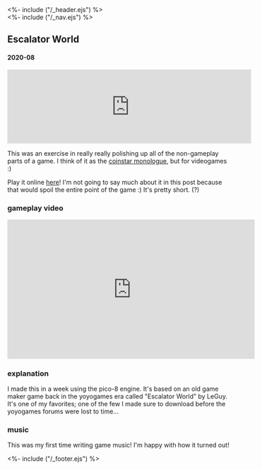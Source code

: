 <!DOCTYPE html>
<html>
<head>
<%- include ("/_header.ejs") %>
</head>
<body>
<div class="wrapper">
<%- include ("/_nav.ejs") %>
<section class="main-content">
<h1 class="post-title">Escalator World</h1>
<h4 class="post-meta">2020-08</h4>

<iframe frameborder="0" src="https://itch.io/embed/742744?bg_color=8ecc74&amp;fg_color=291814&amp;link_color=e0964c&amp;border_color=f2cfb8" width="552" height="167"><a href="https://pancelor.itch.io/escalator-world">Escalator World by pancelor</a></iframe>

This was an exercise in really really polishing up all of the non-gameplay parts of a game. I think of it as the [coinstar monologue](https://youtu.be/w20iz92QUco), but for videogames :)

Play it online [here](https://pancelor.itch.io/escalator-world)! I'm not going to say much about it in this post because that would spoil the entire point of the game :) It's pretty short. (?)

### gameplay video

<iframe width="560" height="315" src="https://www.youtube-nocookie.com/embed/suoa5GiEE6o?rel=0" frameborder="0" allow="accelerometer; autoplay; clipboard-write; encrypted-media; gyroscope; picture-in-picture" allowfullscreen></iframe>

### explanation

I made this in a week using the pico-8 engine. It's based on an old game maker game back in the yoyogames era called "Escalator World" by LeGuy. It's one of my favorites; one of the few I made sure to download before the yoyogames forums were lost to time...

### music

This was my first time writing game music! I'm happy with how it turned out!

</section>
<%- include ("/_footer.ejs") %>
</body>
</html>
